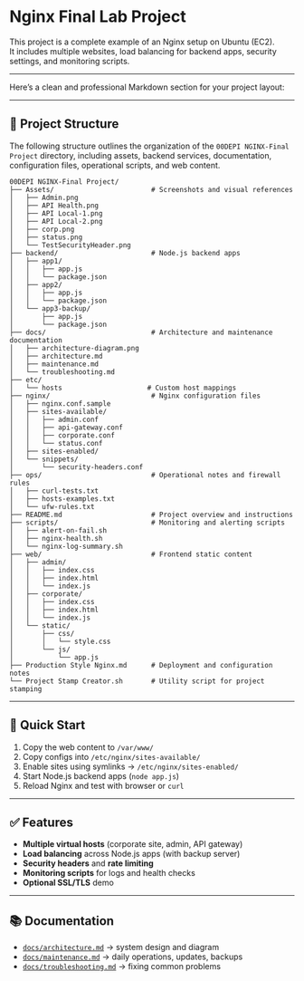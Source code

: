 # Nginx Final Lab Project

This project is a complete example of an Nginx setup on Ubuntu (EC2).  
It includes multiple websites, load balancing for backend apps, security settings, and monitoring scripts.

---

Here’s a clean and professional Markdown section for your project layout:

---

## 📂 Project Structure

The following structure outlines the organization of the `00DEPI NGINX-Final Project` directory, including assets, backend services, documentation, configuration files, operational scripts, and web content.

```plaintext
00DEPI NGINX-Final Project/
├── Assets/                        # Screenshots and visual references
│   ├── Admin.png
│   ├── API Health.png
│   ├── API Local-1.png
│   ├── API Local-2.png
│   ├── corp.png
│   ├── status.png
│   └── TestSecurityHeader.png
├── backend/                       # Node.js backend apps
│   ├── app1/
│   │   ├── app.js
│   │   └── package.json
│   ├── app2/
│   │   ├── app.js
│   │   └── package.json
│   └── app3-backup/
│       ├── app.js
│       └── package.json
├── docs/                          # Architecture and maintenance documentation
│   ├── architecture-diagram.png
│   ├── architecture.md
│   ├── maintenance.md
│   └── troubleshooting.md
├── etc/
│   └── hosts                     # Custom host mappings
├── nginx/                         # Nginx configuration files
│   ├── nginx.conf.sample
│   ├── sites-available/
│   │   ├── admin.conf
│   │   ├── api-gateway.conf
│   │   ├── corporate.conf
│   │   └── status.conf
│   ├── sites-enabled/
│   └── snippets/
│       └── security-headers.conf
├── ops/                           # Operational notes and firewall rules
│   ├── curl-tests.txt
│   ├── hosts-examples.txt
│   └── ufw-rules.txt
├── README.md                      # Project overview and instructions
├── scripts/                       # Monitoring and alerting scripts
│   ├── alert-on-fail.sh
│   ├── nginx-health.sh
│   └── nginx-log-summary.sh
├── web/                           # Frontend static content
│   ├── admin/
│   │   ├── index.css
│   │   ├── index.html
│   │   └── index.js
│   ├── corporate/
│   │   ├── index.css
│   │   ├── index.html
│   │   └── index.js
│   └── static/
│       ├── css/
│       │   └── style.css
│       └── js/
│           └── app.js
├── Production Style Nginx.md      # Deployment and configuration notes
└── Project Stamp Creator.sh       # Utility script for project stamping
```
---

## 🚀 Quick Start
1. Copy the web content to `/var/www/`
2. Copy configs into `/etc/nginx/sites-available/`
3. Enable sites using symlinks → `/etc/nginx/sites-enabled/`
4. Start Node.js backend apps (`node app.js`)
5. Reload Nginx and test with browser or `curl`

---

## ✅ Features
- **Multiple virtual hosts** (corporate site, admin, API gateway)
- **Load balancing** across Node.js apps (with backup server)
- **Security headers** and **rate limiting**
- **Monitoring scripts** for logs and health checks
- **Optional SSL/TLS** demo

---

## 📚 Documentation
- [`docs/architecture.md`](docs/architecture.md) → system design and diagram
- [`docs/maintenance.md`](docs/maintenance.md) → daily operations, updates, backups
- [`docs/troubleshooting.md`](docs/troubleshooting.md) → fixing common problems

